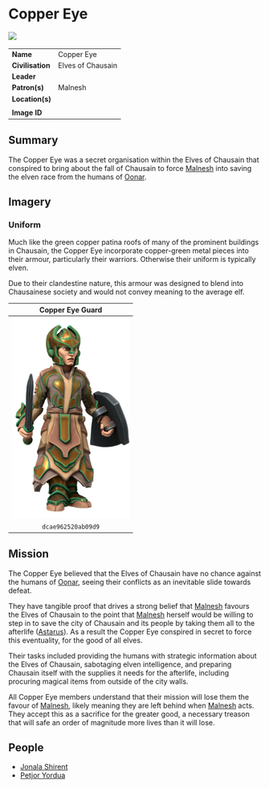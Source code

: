 # Copper Eye

<img src="https://raw.githubusercontent.com/jesskelsall/astarus-images/main/symbols/imageid.png" height="200" />

|||
| --- | --- |
| **Name** | Copper Eye | organisation.4
| **Civilisation** | Elves of Chausain |
| **Leader** | |
| **Patron(s)** | Malnesh |
| **Location(s)** | |
|||
| **Image ID** | |

## Summary

The Copper Eye was a secret organisation within the Elves of Chausain that conspired to bring about the fall of Chausain to force [Malnesh](../gods/deities/malnesh.md) into saving the elven race from the humans of [Oonar](../planes/oonar.md).

## Imagery

### Uniform

Much like the green copper patina roofs of many of the prominent buildings in Chausain, the Copper Eye incorporate copper-green metal pieces into their armour, particularly their warriors. Otherwise their uniform is typically elven.

Due to their clandestine nature, this armour was designed to blend into Chausainese society and would not convey meaning to the average elf.

| Copper Eye Guard |
|:---:|
| <img src="https://raw.githubusercontent.com/jesskelsall/astarus-images/main/characters/portraits/dcae962520ab09d9.png" height="400" /> |
| `dcae962520ab09d9` |

## Mission

The Copper Eye believed that the Elves of Chausain have no chance against the humans of [Oonar](../planes/oonar.md), seeing their conflicts as an inevitable slide towards defeat.

They have tangible proof that drives a strong belief that [Malnesh](../gods/deities/malnesh.md) favours the Elves of Chausain to the point that [Malnesh](../gods/deities/malnesh.md) herself would be willing to step in to save the city of Chausain and its people by taking them all to the afterlife ([Astarus](../planes/astarus.md)). As a result the Copper Eye conspired in secret to force this eventuality, for the good of all elves.

Their tasks included providing the humans with strategic information about the Elves of Chausain, sabotaging elven intelligence, and preparing Chausain itself with the supplies it needs for the afterlife, including procuring magical items from outside of the city walls.

All Copper Eye members understand that their mission will lose them the favour of [Malnesh](../gods/deities/malnesh.md), likely meaning they are left behind when [Malnesh](../gods/deities/malnesh.md) acts. They accept this as a sacrifice for the greater good, a necessary treason that will safe an order of magnitude more lives than it will lose.

## People

- [Jonala Shirent](../characters/jonala-shirent.md)
- [Petjor Yordua](../characters/petjor-yordua.md)
